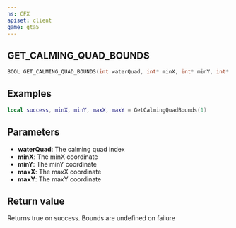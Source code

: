 ```yaml
---
ns: CFX
apiset: client
game: gta5
---
```

## GET_CALMING_QUAD_BOUNDS

```c
BOOL GET_CALMING_QUAD_BOUNDS(int waterQuad, int* minX, int* minY, int* maxX, int* maxY);
```

## Examples

```lua
local success, minX, minY, maxX, maxY = GetCalmingQuadBounds(1)
```

## Parameters
* **waterQuad**: The calming quad index
* **minX**: The minX coordinate
* **minY**: The minY coordinate
* **maxX**: The maxX coordinate
* **maxY**: The maxY coordinate

## Return value
Returns true on success. Bounds are undefined on failure